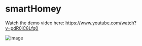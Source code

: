 # smartHomey

Watch the demo video here: https://www.youtube.com/watch?v=pdR0iC8Lfq0  

![image](https://user-images.githubusercontent.com/86581908/188805705-716e0fed-93c4-45f7-8a58-3df0c1955e5b.png)    
